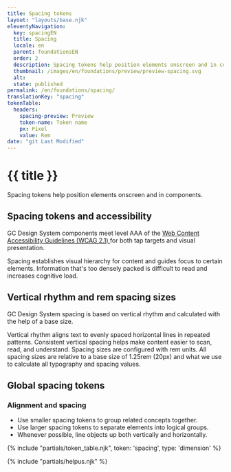 ```yaml
---
title: Spacing tokens
layout: "layouts/base.njk"
eleventyNavigation:
  key: spacingEN
  title: Spacing
  locale: en
  parent: foundationsEN
  order: 2
  description: Spacing tokens help position elements onscreen and in components.
  thumbnail: /images/en/foundations/preview/preview-spacing.svg
  alt:
  state: published
permalink: /en/foundations/spacing/
translationKey: "spacing"
tokenTable:
  headers:
    spacing-preview: Preview
    token-name: Token name
    px: Pixel
    value: Rem
date: "git Last Modified"
---
```


# {{ title }}

Spacing tokens help position elements onscreen and in components.

## Spacing tokens and accessibility

GC Design System components meet level AAA of the <a href="{{ links.wcagTargetSize }}" target="_blank">Web Content Accessibility Guidelines (WCAG 2.1) <gcds-icon name="external-link" label="Opens in a new tab." margin-left="50" /></a> for both tap targets and visual presentation.

Spacing establishes visual hierarchy for content and guides focus to certain elements. Information that's too densely packed is difficult to read and increases cognitive load.

## Vertical rhythm and rem spacing sizes

GC Design System spacing is based on vertical rhythm and calculated with the help of a base size.

Vertical rhythm aligns text to evenly spaced horizontal lines in repeated patterns. Consistent vertical spacing helps make content easier to scan, read, and understand. Spacing sizes are configured with rem units. All spacing sizes are relative to a base size of 1.25rem (20px) and what we use to calculate all typography and spacing values.

## Global spacing tokens

### Alignment and spacing

- Use smaller spacing tokens to group related concepts together.
- Use larger spacing tokens to separate elements into logical groups.
- Whenever possible, line objects up both vertically and horizontally.

{% include "partials/token_table.njk", token: 'spacing', type: 'dimension' %}

{% include "partials/helpus.njk" %}
